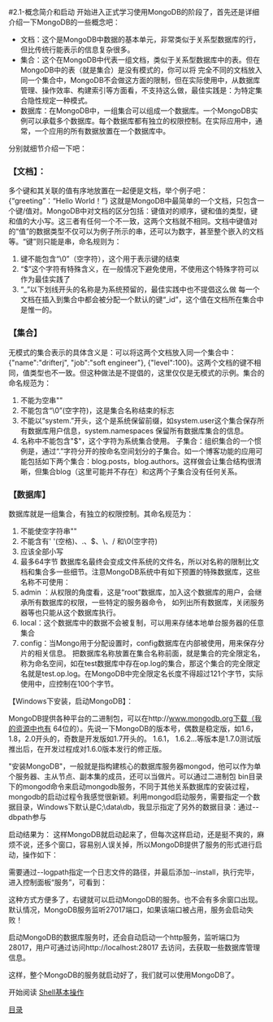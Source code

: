 #2.1-概念简介和启动
	开始进入正式学习使用MongoDB的阶段了，首先还是详细介绍一下MongoDB的一些概念吧：

- 文档：这个是MongoDB中数据的基本单元，非常类似于关系型数据库的行，但比传统行能表示的信息复杂很多。
- 集合：这个在MongoDB中代表一组文档，类似于关系型数据库中的表。但在MongoDB中的表（就是集合）是没有模式的，你可以将	完全不同的文档放入同一个集合中，MongoDB不会做这方面的限制，但在实际使用中，从数据库管理、操作效率、构建索引等方面看，不支持这么做，最佳实践是：为特定集合隐性规定一种模式。
- 数据库：在MongoDB中，一组集合可以组成一个数据库。一个MongoDB实例可以承载多个数据库。每个数据库都有独立的权限控制。在实际应用中，通常，一个应用的所有数据放置在一个数据库中。

分别就细节介绍一下吧：

### 【文档】：
多个键和其关联的值有序地放置在一起便是文档，举个例子吧：{“greeting”：“Hello World！”} 这就是MongoDB中最简单的一个文档，只包含一个键/值对。MongoDB中对文档的区分包括：键值对的顺序，键和值的类型，键和值的大小写。这三者有任何一个不一致，这两个文档就不相同。文档中键值对的“值”的数据类型不仅可以为例子所示的串，还可以为数字，甚至整个嵌入的文档等。“键”则只能是串，命名规则为：
1. 键不能包含“\0”（空字符），这个用于表示键的结束
2. “$”这个字符有特殊含义，在一般情况下避免使用，不使用这个特殊字符可以作为最佳实践了
3. “_”以下划线开头的名称是为系统预留的，最佳实践中也不提倡这么做
每一个文档在插入到集合中都会被分配一个默认的键“_id”，这个值在文档所在集合中是惟一的。

### 【集合】
无模式的集合表示的具体含义是：可以将这两个文档放入同一个集合中：{"name":"drifterj", "job":"soft engineer"}, {"level":100}。这两个文档的键不相同，值类型也不一致。但这种做法是不提倡的，这里仅仅是无模式的示例。集合的命名规范为：
1. 不能为空串""
2. 不能包含“\0”(空字符)，这是集合名称结束的标志
3. 不能以“system.”开头，这个是系统保留前缀，如system.user这个集合保存所有数据库用户信息，system.namespaces 保留所有数据库集合的信息。
4. 名称中不能包含"$"，这个字符为系统集合使用。
子集合：组织集合的一个惯例是，通过“.”字符分开的按命名空间划分的子集合。如一个博客功能的应用可能包括如下两个集合：blog.posts，blog.authors。这样做会让集合结构很清晰，但集合blog（这里可能并不存在）和这两个子集合没有任何关系。

### 【数据库】
数据库就是一组集合，有独立的权限控制。其命名规范为：
1. 不能使空字符串""
2. 不能含有' '(空格)、.、$、\、/ 和\0(空字符)
3. 应该全部小写
4. 最多64字节
数据库名最终会变成文件系统的文件名，所以对名称的限制比文档和集合多一些细节。注意MongoDB系统中有如下预置的特殊数据库，这些名称不可使用：
1. admin ：从权限的角度看，这是“root”数据库，加入这个数据库的用户，会继承所有数据库的权限，一些特定的服务器命令，	如列出所有数据库，关闭服务器等也只能从这个数据库执行。
2. local：这个数据库中的数据不会被复制，可以用来存储本地单台服务器的任意集合
3. config：当Mongo用于分配设置时，config数据库在内部被使用，用来保存分片的相关信息。
把数据库名称放置在集合名称前面，就是集合的完全限定名，称为命名空间，如在test数据库中存在op.log的集合，那这个集合的完全限定名就是test.op.log。在MongoDB中完全限定名长度不得超过121个字节，实际使用中，应控制在100个字节。


【Windows下安装，启动MongoDB】：

MongoDB提供各种平台的二进制包，可以在http://www.mongodb.org下载（我的资源中也有 64位的）。先说一下MongoDB的版本号，偶数是稳定版，如1.6，1.8，2.0开头的，奇数是开发版如1.7开头的。 1.6.1， 1.6.2...等版本是1.7.0测试版推出后，在开发过程成对1.6.0版本发行的修正版。

"安装MongoDB"，一般就是指构建核心的数据库服务器mongod，他可以作为单个服务器、主从节点、副本集的成员，还可以当做片。可以通过二进制包 bin目录下的mongod命令来启动mongodb服务，不同于其他关系数据库的安装过程，mongodb的启动过程令我感觉很新颖。利用mongod启动服务，需要指定一个数据目录，Windows下默认是C;\data\db，我显示指定了另外的数据目录：通过--dbpath参与

启动结果为：
这样MongoDB就启动起来了，但每次这样启动，还是挺不爽的，麻烦不说，还多个窗口，容易别人误关掉，所以MongoDB提供了服务的形式进行启动，操作如下：

需要通过--logpath指定一个日志文件的路径，并最后添加--install，执行完毕，进入控制面板“服务”，可看到：

这种方式方便多了，右键就可以启动MongoDB的服务。也不会有多余窗口出现。默认情况，MongoDB服务监听27017端口，如果该端口被占用，服务会启动失败！

启动MongoDB的数据库服务时，还会自动启动一个http服务，监听端口为28017，用户可通过访问http://localhost:28017 去访问，去获取一些数据库管理信息。

这样，整个MongoDB的服务就启动好了，我们就可以使用MongoDB了。

开始阅读
[Shell基本操作](2.2-Shell基本操作.md)

[目录](directory.md)
